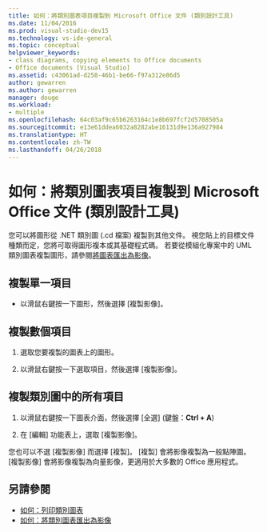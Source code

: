 ```yaml
---
title: 如何：將類別圖表項目複製到 Microsoft Office 文件 (類別設計工具)
ms.date: 11/04/2016
ms.prod: visual-studio-dev15
ms.technology: vs-ide-general
ms.topic: conceptual
helpviewer_keywords:
- class diagrams, copying elements to Office documents
- Office documents [Visual Studio]
ms.assetid: c43061ad-d258-46b1-be66-f97a312e86d5
author: gewarren
ms.author: gewarren
manager: douge
ms.workload:
- multiple
ms.openlocfilehash: 64c03af9c65b6263164c1e8b697fcf2d5708505a
ms.sourcegitcommit: e13e61ddea6032a8282abe16131d9e136a927984
ms.translationtype: HT
ms.contentlocale: zh-TW
ms.lasthandoff: 04/26/2018
---
```

# <a name="how-to-copy-class-diagram-elements-to-a-microsoft-office-document-class-designer"></a>如何：將類別圖表項目複製到 Microsoft Office 文件 (類別設計工具)

您可以將圖形從 .NET 類別圖 (.cd 檔案) 複製到其他文件。 視您貼上的目標文件種類而定，您將可取得圖形複本或其基礎程式碼。 若要從模組化專案中的 UML 類別圖表複製圖形，請參閱[將圖表匯出為影像](../../modeling/export-diagrams-as-images.md)。

## <a name="to-copy-a-single-element"></a>複製單一項目

-   以滑鼠右鍵按一下圖形，然後選擇 [複製影像]。

## <a name="to-copy-several-elements"></a>複製數個項目

1.  選取您要複製的圖表上的圖形。

2.  以滑鼠右鍵按一下選取項目，然後選擇 [複製影像]。

## <a name="to-copy-all-the-elements-in-a-class-diagram"></a>複製類別圖中的所有項目

1.  以滑鼠右鍵按一下圖表介面，然後選擇 [全選]  (鍵盤：**Ctrl + A**)

2.  在 [編輯] 功能表上，選取 [複製影像]。

您也可以不選 [複製影像] 而選擇 [複製]。 [複製] 會將影像複製為一般點陣圖。 [複製影像] 會將影像複製為向量影像，更適用於大多數的 Office 應用程式。

## <a name="see-also"></a>另請參閱

- [如何：列印類別圖表](how-to-print-class-diagrams.md)
- [如何：將類別圖表匯出為影像](how-to-export-class-diagrams-as-images.md)
